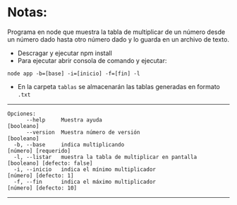 # Notas:
Programa en node que muestra la tabla de multiplicar de un número desde un número dado hasta otro número dado y lo guarda en un archivo de texto.
* Descragar y ejecutar npm install
* Para ejecutar abrir consola de comando y ejecutar:
```
node app -b=[base] -i=[inicio] -f=[fin] -l
```
* En la carpeta ```tablas``` se almacenarán las tablas generadas en formato ```.txt```
***
```
Opciones:
      --help     Muestra ayuda                                  [booleano]
      --version  Muestra número de versión                      [booleano]
  -b, --base     indica multiplicando                           [número] [requerido]
  -l, --listar   muestra la tabla de multiplicar en pantalla    [booleano] [defecto: false]
  -i, --inicio   indica el mínimo multiplicador                 [número] [defecto: 1]
  -f, --fin      indica el máximo multiplicador                 [número] [defecto: 10]
 ```
 ***